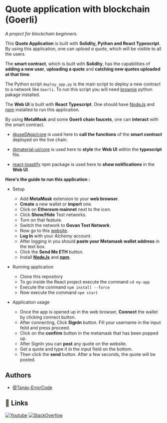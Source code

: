 
# Quote application with blockchain (Goerli)

*A project for blockchain beginners.*

This **Quote Application** is built with **Solidity, Python and React Typescript**.
By using this application, one can *upload a quote*, which will be visible to all the users.

The **smart contract**, which is built with **Solidity**, has the capabilities of **adding a new user**, **uploading a quote** and **catching new quotes uploaded at that time**.

The Python script `deploy_app.py` is the main script to deploy a new contract to a network like `Goerli`.
To run this script you will need [brownie](https://eth-brownie.readthedocs.io/en/stable/) python pakage installed.

The **Web UI** is built with **React Typescript**. One should have [NodeJs](https://nodejs.org/en/) and [npm](https://www.npmjs.com/package/npm) installed to run this application.

By using **MetaMask** and some **Goerli chain faucets**, one can **interact** with the smart contract.

- [@useDApp/core](https://www.npmjs.com/package/@usedapp/core) is used here to **call the functions** of the **smart contract** deployed on the live chain.

- [@material-ui/core](https://www.npmjs.com/package/@material-ui/core) is used here to **style** the **Web UI** within the **typescript** file.

- [react-toastify](https://www.npmjs.com/package/react-toastify) npm package is used here to **show notifications** in the **Web UI**.

**Here's the guide to run this application :**
- Setup
    - Add **MetaMask** extension to your **web browser**.
    - **Create** a new wallet or **import** one.
    - Click on **Ethereum mainnet** next to the icon.
    - Click **Show/Hide** Test networks.
    - Turn on that feature.
    - Switch the network to **Govan Test Network**.
    - Now go to this [website](https://goerlifaucet.com/).
    - **Log In** with your *Alchemy* account.
    - After logging in you should **paste your Metamask wallet address** in the text box.
    - Click the **Send Me ETH** button.
    - Install [**NodeJs**](https://nodejs.org/en/) and [**npm**](https://docs.npmjs.com/downloading-and-installing-node-js-and-npm).

- Running application
    - Clone this repository
    - To go inside the React project execute the command `cd my-app`
    - Execute the command `npm install --force`
    - Now execute the command `npm start`
- Application usage
    - Once the app is opened up in the web browser, **Connect** the wallet by clicking connect button.
    - After connecting, Click **SignIn** button. Fill your username in the input feild and press proceed.
    - Click on the **confirm** button in the metamask that has been popped up.
    - After SignIn you can **post** any quote on the website.
    - Get a quote and type it in the input field on the bottom.
    - Then click the **send** button. After a few seconds, the quote will be posted.



## Authors

- [@Tanay-ErrorCode](https://github.com/Tanay-ErrorCode/)


## 🔗 Links
[![Youtube](https://img.shields.io/badge/MY_YOUTUBE-000?style=for-the-badge&logo=youtube&logoColor=red)](https://www.youtube.com/channel/UCN7Lo2yjOFomJLDpAxxcSMw)
[![StackOverfow](https://img.shields.io/badge/Stack_Overflow-fff?style=for-the-badge&logo=stackoverflow&logoColor=orange)](https://stackoverflow.com/users/17675859/tanay)


<!-- ceheco9805@evilant.com -->

<!-- Kutta_Kala_Hai1 -->

<!-- git remote add origin https://github.com/Evil-Deer/my-Repo.git
git branch -M main
git push -u origin main -->
<!-- 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 -->
<!-- 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 -->

<!-- git init -b main
git add .
git commit -m 'first commit'
git remote -v
git remote add origin https://Evil-Deer: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@github.com/Evil-Deer/my-Repo.git
git remote set-url origin https://Evil-Deer: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@github.com/Evil-Deer/my-Repo.git
git push --set-upstream origin main
 -->
